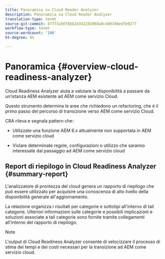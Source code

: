 ```yaml
---
title: Panoramica su Cloud Reader Analyzer
description: Panoramica su Cloud Reader Analyzer
translation-type: tm+mt
source-git-commit: 47773a56f8bb24342281068a8c4d03d6edfb9277
workflow-type: tm+mt
source-wordcount: '186'
ht-degree: 0%

---
```



# Panoramica {#overview-cloud-readiness-analyzer}

Cloud Readiness Analyzer aiuta a valutare la disponibilità a passare da un’istanza AEM esistente ad AEM come servizio Cloud.

Questo strumento determina le aree che richiedono un refactoring, che è il primo passo del percorso di transizione verso AEM come servizio Cloud.

CRA rileva e segnala pattern che:

* Utilizzate una funzione AEM 6.x attualmente non supportata in AEM come servizio cloud

* Violare determinate regole, configurazioni o utilizzo che saranno interessate dal passaggio ad AEM come servizio cloud

## Report di riepilogo in Cloud Readiness Analyzer {#summary-report}

L&#39;analizzatore di prontezza del cloud genera un rapporto di riepilogo che può essere utilizzato per acquisire una conoscenza di alto livello della disponibilità generale all&#39;aggiornamento.

La relazione organizza i risultati per categorie e sottotipi all&#39;interno di tali categorie. Ulteriori informazioni sulle categorie e possibili implicazioni e soluzioni associate a tali categorie sono fornite tramite collegamenti all&#39;interno del rapporto di riepilogo.

>[!NOTE]
>L&#39;output di Cloud Readiness Analyzer consente di velocizzare il processo di stima dei tempi e dei costi necessari per la transizione ad AEM come servizio cloud.